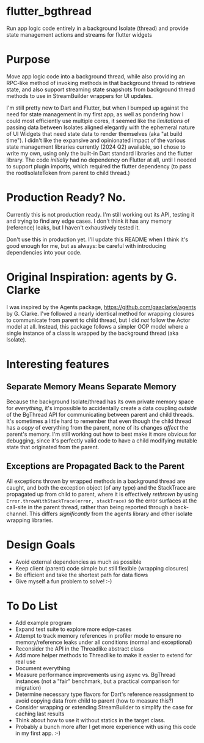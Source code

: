 # flutter_bgthread
Run app logic code entirely in a background Isolate (thread) and provide state management actions and streams for flutter widgets

# Purpose
Move app logic code into a background thread, while also providing an RPC-like method of invoking methods in that background thread to retrieve state, and also support streaming state snapshots from background thread methods to use in StreamBuilder wrappers for UI updates.

I'm still pretty new to Dart and Flutter, but when I bumped up against the need for state management in my first app, as well as pondering how I could most efficiently use multiple cores, it seemed like the _limitations_ of passing data between Isolates aligned elegantly with the ephemeral nature of UI Widgets that need state data to render themselves (aka "at build time").  I didn't like the expansive and opinionated impact of the various state management libraries currently (2024 Q2) available, so I chose to write my own, using only the built-in Dart standard libraries and the flutter library.  The code _initially_ had no dependency on Flutter at all, until I needed to support plugin imports, which required the flutter dependency (to pass the rootIsolateToken from parent to child thread.)

# Production Ready?  No.
Currently this is not production ready.  I'm still working out its API, testing it and trying to find any edge cases. I don't think it has any memory (reference) leaks, but I haven't exhaustively tested it.

Don't use this in production yet.  I'll update this README when I think it's good enough for me, but as always: be careful with introducing dependencies into your code.

# Original Inspiration: agents by G. Clarke
I was inspired by the Agents package, https://github.com/gaaclarke/agents by G. Clarke.  I've followed a nearly identical method for wrapping closures to communicate from parent to child thread, but I did *not* follow the Actor model at all.  Instead, this package follows a simpler OOP model where a single instance of a class is wrapped by the background thread (aka Isolate).

# Interesting features
## Separate Memory Means Separate Memory
Because the background Isolate/thread has its own private memory space for _everything_, it's impossible to accidentally create a data coupling _outside_ of the BgThread API for communicating between parent and child threads.  It's sometimes a little hard to remember that even though the child thread has a _copy_ of everything from the parent, none of its changes _affect_ the parent's memory.  I'm still working out how to best make it more obvious for debugging, since it's perfectly valid code to have a child modifying mutable state that originated from the parent.
## Exceptions are Propagated Back to the Parent
All exceptions thrown by wrapped methods in a background thread are caught, and both the exception object (of any type) and the StackTrace are propagated up from child to parent, where it is effectively *rethrown* by using `Error.throwWithStackTrace(error, stackTrace)` so the error surfaces at the call-site in the parent thread, rather than being reported through a back-channel.  This differs _significantly_ from the agents library and other isolate wrapping libraries.

# Design Goals
* Avoid external dependencies as much as possible
* Keep client (parent) code simple but still flexible (wrapping closures)
* Be efficient and take the shortest path for data flows
* Give myself a fun problem to solve!  :-)

# To Do List
* Add example program
* Expand test suite to explore more edge-cases
* Attempt to track memory references in profiler mode to ensure no memory/reference leaks under all conditions (normal and exceptional)
* Reconsider the API in the Threadlike abstract class
* Add more helper methods to Threadlike to make it easier to extend for real use
* Document everything
* Measure performance improvements using async vs. BgThread instances (not a "fair" benchmark, but a practical comparison for migration)
* Determine necessary type flavors for Dart's reference reassignment to avoid copying data from child to parent (how to measure this?)
* Consider wrapping or extending StreamBuilder to simplify the case for caching last results
* Think about how to use it without statics in the target class.
* Probably a bunch more after I get more experience with using this code in my first app. :-)

  
  
